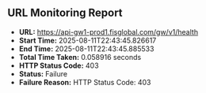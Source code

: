 ## URL Monitoring Report

- **URL:** https://api-gw1-prod1.fisglobal.com/gw/v1/health
- **Start Time:** 2025-08-11T22:43:45.826617
- **End Time:** 2025-08-11T22:43:45.885533
- **Total Time Taken:** 0.058916 seconds
- **HTTP Status Code:** 403
- **Status:** Failure
- **Failure Reason:** HTTP Status Code: 403

